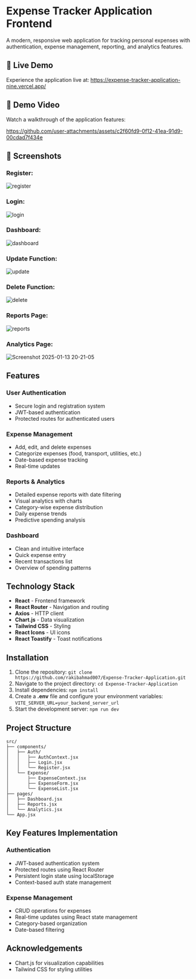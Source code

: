 # Expense Tracker Application Frontend
A modern, responsive web application for tracking personal expenses with authentication, expense management, reporting, and analytics features.

## 🔗 Live Demo
Experience the application live at: https://expense-tracker-application-nine.vercel.app/

## 🎥 Demo Video
Watch a walkthrough of the application features:

https://github.com/user-attachments/assets/c2f60fd9-0f12-41ea-91d9-00cdad7f434e



## 📸 Screenshots
### Register:
![register](https://github.com/user-attachments/assets/b17c34e2-742c-48be-85ee-8156a47cd553)

### Login:
![login](https://github.com/user-attachments/assets/85efe8ee-5a7b-4e80-a77d-89c2988921cc)

### Dashboard:
![dashboard](https://github.com/user-attachments/assets/85c1871e-bb16-45e2-8339-1ae4d4e06490)

### Update Function:
![update](https://github.com/user-attachments/assets/555c39c6-8c8e-457a-99bb-442a7c6c35ea)

### Delete Function:
![delete](https://github.com/user-attachments/assets/96251d2a-bf12-47a5-864e-201b1ff104fd)

### Reports Page:
![reports](https://github.com/user-attachments/assets/c0ce66c8-fac0-4ee1-8ac4-72a9865dad09)

### Analytics Page:
![Screenshot 2025-01-13 20-21-05](https://github.com/user-attachments/assets/aee43c9c-4c18-4926-93f0-25e93ebc4b93)



## Features
### User Authentication

- Secure login and registration system
- JWT-based authentication
- Protected routes for authenticated users


### Expense Management

- Add, edit, and delete expenses
- Categorize expenses (food, transport, utilities, etc.)
- Date-based expense tracking
- Real-time updates


### Reports & Analytics

- Detailed expense reports with date filtering
- Visual analytics with charts
- Category-wise expense distribution
- Daily expense trends
- Predictive spending analysis


### Dashboard

- Clean and intuitive interface
- Quick expense entry
- Recent transactions list
- Overview of spending patterns

## Technology Stack

- **React** - Frontend framework
- **React Router** - Navigation and routing
- **Axios** - HTTP client
- **Chart.js** - Data visualization
- **Tailwind CSS** - Styling
- **React Icons** - UI icons
- **React Toastify** - Toast notifications

## Installation

1. Clone the repository:
   ``` git clone https://github.com/rakibahmad007/Expense-Tracker-Application.git ```
2. Navigate to the project directory:
   ``` cd Expense-Tracker-Application ```
3. Install dependencies:
   ``` npm install ```
4. Create a **.env** file and configure your environment variables:
   ``` VITE_SERVER_URL=your_backend_server_url ```
5. Start the development server:
   ``` npm run dev ```

## Project Structure
```
src/
├── components/
│   ├── Auth/
│   │   ├── AuthContext.jsx
│   │   ├── Login.jsx
│   │   └── Register.jsx
│   └── Expense/
│       ├── ExpenseContext.jsx
│       ├── ExpenseForm.jsx
│       └── ExpenseList.jsx
├── pages/
│   ├── Dashboard.jsx
│   ├── Reports.jsx
│   └── Analytics.jsx
└── App.jsx
```

## Key Features Implementation

### Authentication
- JWT-based authentication system
- Protected routes using React Router
- Persistent login state using localStorage
- Context-based auth state management

### Expense Management
- CRUD operations for expenses
- Real-time updates using React state management
- Category-based organization
- Date-based filtering

## Acknowledgements
- Chart.js for visualization capabilities
- Tailwind CSS for styling utilities





 
